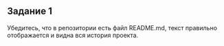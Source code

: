 ## Задание 1

Убедитесь, что в репозитории есть файл README.md, текст правильно отображается и видна вся история проекта.